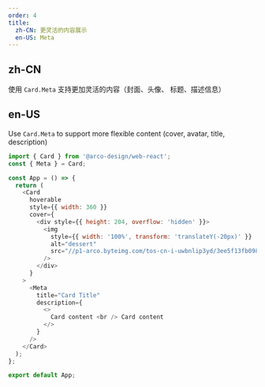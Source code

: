 ```yaml
---
order: 4
title:
  zh-CN: 更灵活的内容展示
  en-US: Meta
---
```


## zh-CN

使用 `Card.Meta` 支持更加灵活的内容（封面、头像、 标题、描述信息）

## en-US

Use `Card.Meta` to support more flexible content (cover, avatar, title, description)

```js
import { Card } from '@arco-design/web-react';
const { Meta } = Card;

const App = () => {
  return (
    <Card
      hoverable
      style={{ width: 360 }}
      cover={
        <div style={{ height: 204, overflow: 'hidden' }}>
          <img
            style={{ width: '100%', transform: 'translateY(-20px)' }}
            alt="dessert"
            src="//p1-arco.byteimg.com/tos-cn-i-uwbnlip3yd/3ee5f13fb09879ecb5185e440cef6eb9.png~tplv-uwbnlip3yd-webp.webp"
          />
        </div>
      }
    >
      <Meta
        title="Card Title"
        description={
          <>
            Card content <br /> Card content
          </>
        }
      />
    </Card>
  );
};

export default App;
```

